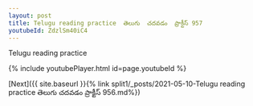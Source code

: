 ```yaml
---
layout: post
title: Telugu reading practice  తెలుగు  చదవడం  ప్రాక్టీస్ 957
youtubeId: ZdzlSm40iC4
---
```

 
 
Telugu reading practice
 
 
 
 
 


{% include youtubePlayer.html id=page.youtubeId %}
 
[Next]({{ site.baseurl }}{% link  split1/_posts/2021-05-10-Telugu reading practice  తెలుగు  చదవడం  ప్రాక్టీస్ 956.md%})
 

